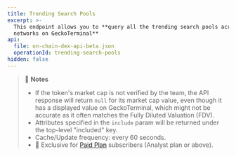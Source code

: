 ```yaml
---
title: Trending Search Pools
excerpt: >-
  This endpoint allows you to **query all the trending search pools across all
  networks on GeckoTerminal**
api:
  file: on-chain-dex-api-beta.json
  operationId: trending-search-pools
hidden: false
---
```

> 📘 **Notes**
>
> * If the token's market cap is not verified by the team, the API response will return `null` for its market cap value, even though it has a displayed value on GeckoTerminal, which might not be accurate as it often matches the Fully Diluted Valuation (FDV).
> * Attributes specified in the `include` param will be returned under the top-level "included" key.
> * Cache/Update frequency: every 60 seconds.
> * 💼 Exclusive for [Paid Plan](https://www.coingecko.com/en/api/pricing) subscribers (Analyst plan or above).